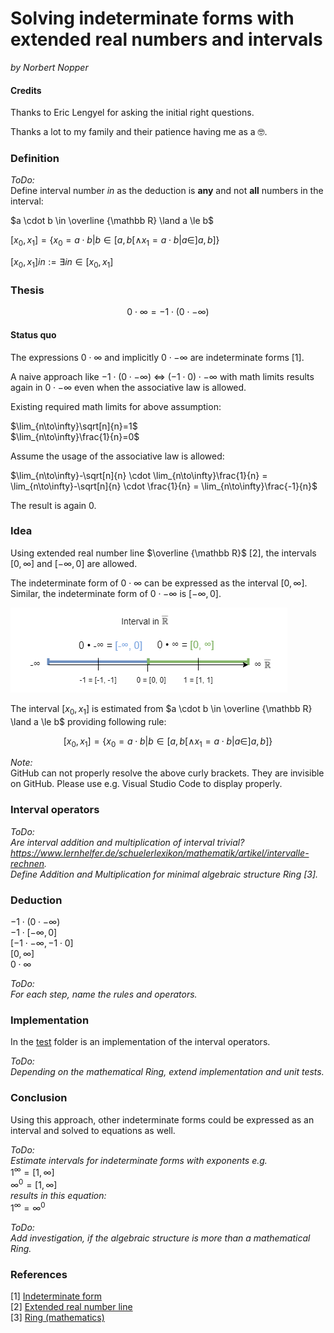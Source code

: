 # Solving indeterminate forms with extended real numbers and intervals

*by Norbert Nopper*

#### Credits

Thanks to Eric Lengyel for asking the initial right questions.

Thanks a lot to my family and their patience having me as a 🤓.

### Definition

*ToDo:*  
Define interval number *in* as the deduction is **any** and not **all** numbers in the interval:  

$a \cdot b \in \overline {\mathbb R} \land a \le b$

$[x_0, x_1] = \{ x_0 = a \cdot b | b \in [a, b[ \land x_1 = a \cdot b | a \in ]a, b] \}$

$[x_0, x_1]in := \exists in \in [x_0, x_1]$

### Thesis

$$0 \cdot ∞ = -1 \cdot (0 \cdot -∞)$$

#### Status quo

The expressions $0 \cdot ∞$ and implicitly $0 \cdot -∞$ are indeterminate forms [1].

A naive approach like $-1 \cdot (0 \cdot -∞)$ <=> $(-1 \cdot 0) \cdot -∞$ with math limits results again in $0 \cdot -∞$ even when the associative law is allowed.

Existing required math limits for above assumption:

$\lim_{n\to\infty}\sqrt[n]{n}=1$  
$\lim_{n\to\infty}\frac{1}{n}=0$  

Assume the usage of the associative law is allowed:

$\lim_{n\to\infty}-\sqrt[n]{n} \cdot \lim_{n\to\infty}\frac{1}{n} = \lim_{n\to\infty}-\sqrt[n]{n} \cdot \frac{1}{n} = \lim_{n\to\infty}\frac{-1}{n}$

The result is again 0.

### Idea

Using extended real number line $\overline {\mathbb R}$ [2], the intervals $[0, ∞]$ and $[-∞, 0]$ are allowed.

The indeterminate form of $0 \cdot ∞$ can be expressed as the interval $[0, ∞]$.  
Similar, the indeterminate form of $0 \cdot -∞$ is $[-∞, 0]$.

![](illustrations/visual_interval_extended.png)

The interval $[x_0, x_1]$ is estimated from $a \cdot b \in \overline {\mathbb R} \land a \le b$ providing following rule:

$$[x_0, x_1] = \{ x_0 = a \cdot b | b \in [a, b[ \land x_1 = a \cdot b | a \in ]a, b] \}$$

*Note:*  
GitHub can not properly resolve the above curly brackets. They are invisible on GitHub. Please use e.g. Visual Studio Code to display properly.

### Interval operators

*ToDo:*  
*Are interval addition and multiplication of interval trivial?*  
*https://www.lernhelfer.de/schuelerlexikon/mathematik/artikel/intervalle-rechnen.*  
*Define Addition and Multiplication for minimal algebraic structure Ring [3].*

### Deduction

$-1 \cdot (0 \cdot -∞)$  
$-1 \cdot [-∞, 0]$  
$[-1 \cdot -∞, -1 \cdot 0]$  
$[0, ∞]$  
$0 \cdot ∞$

*ToDo:*  
*For each step, name the rules and operators.*

### Implementation

In the [test](test/) folder is an implementation of the interval operators.   

*ToDo:*  
*Depending on the mathematical Ring, extend implementation and unit tests.*

### Conclusion

Using this approach, other indeterminate forms could be expressed as an interval and solved to equations as well.

*ToDo:*  
*Estimate intervals for indeterminate forms with exponents e.g.*  
$1^∞ = [1, ∞]$  
$∞^0 = [1, ∞]$  
*results in this equation:*  
$1^∞ = ∞^0$

*ToDo:*  
*Add investigation, if the algebraic structure is more than a mathematical Ring.*

### References

[1] [Indeterminate form](https://en.wikipedia.org/wiki/Indeterminate_form)  
[2] [Extended real number line](https://en.wikipedia.org/wiki/Extended_real_number_line)  
[3] [Ring (mathematics)](https://en.wikipedia.org/wiki/Ring_(mathematics))
